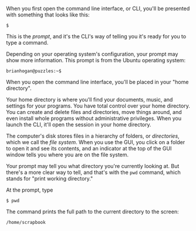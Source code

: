 
When you first open the command line interface, or CLI, you'll be presented with something that looks like this:


~~~
$
~~~




This is the *prompt*, and it's the CLI's way of telling you it's ready for you to type a command.


Depending on your operating system's configuration, your prompt may show more information. This prompt is from the Ubuntu operating system:


~~~
brianhogan@puzzles:~$
~~~

When you open the command line interface, you'll be placed in your "home directory".


Your home directory is where you'll find your documents, music, and settings for your programs. You have total control over your home directory. You can create and delete files and directories, move things around, and even install whole programs without administrative privileges. When you launch the CLI, it'll open the session in your home directory.

The computer's disk stores files in a hierarchy of folders, or *directories*, which we call the *file system*.  When you use the GUI, you click on a folder to open it and see its contents, and an indicator at the top of the GUI window tells you where you are on the file system.

Your prompt may tell you what directory you're currently looking at. But there's a more clear way to tell, and that's with the `pwd` command, which stands for "print working directory."

At the prompt, type

~~~command
$ pwd
~~~


The command prints the full path to the current directory to the screen:


```
/home/scrapbook
```


